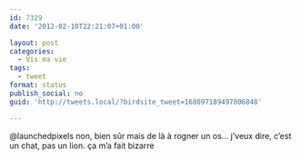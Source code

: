 ```yaml
---
id: 7329
date: '2012-02-10T22:21:07+01:00'

layout: post
categories:
  - Vis ma vie
tags:
  - tweet
format: status
publish_social: no
guid: 'http://tweets.local/?birdsite_tweet=168097189497806848'

---
```


@launchedpixels non, bien sûr mais de là à rogner un os… j’veux dire, c’est un chat, pas un lion. ça m’a fait bizarre